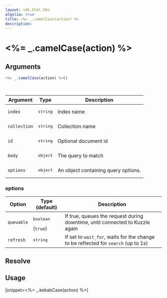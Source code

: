 ```yaml
---
layout: sdk.html.hbs
algolia: true
title: <%= _.camelCase(action) %>
description:
---
```


# <%= _.camelCase(action) %>

## Arguments

```javascript
<%= _.camelCase(action) %>()
```

<br/>

| Argument | Type | Description |
| --- | --- | --- |
| `index` | <pre>string</pre> | Index name |
| `collection` | <pre>string</pre> | Collection name |
| `id` | <pre>string</pre> | Optional document id |
| `body` | <pre>object</pre> | The query to match |
| `options` | <pre>object</pre> | An object containing query options. |

### options

| Option     | Type (default)    | Description                       |
| ---------- | ----------------- | --------------------------------- |
| `queuable` | <pre>boolean</pre> (`true`) | If true, queues the request during downtime, until connected to Kuzzle again |
| `refresh` | <pre>string</pre> | If set to `wait_for`, waits for the change to be reflected for `search` (up to 1s) |

## Resolve

## Usage

[snippet=<%= _.kebabCase(action) %>]
